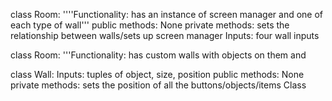 class Room:
	''''Functionality: has an instance of screen manager and one of each type of wall'''
	public methods:
		None
	private methods:
		sets the relationship between walls/sets up screen manager
	Inputs:
		four wall inputs

class Room:
	'''Functionality: has custom walls with objects on them and 

class Wall:
	Inputs:
		tuples of object, size, position
	public methods:
		None
	private methods:
		sets the position of all the buttons/objects/items
Class
